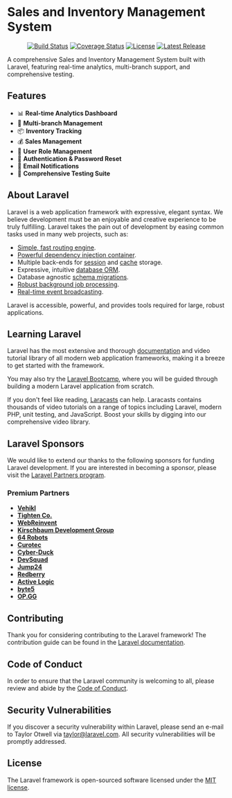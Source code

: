 # Sales and Inventory Management System

<p align="center">
<a href="https://github.com/Rzmtmbcmc/Sales-and-Inventory/actions"><img src="https://github.com/Rzmtmbcmc/Sales-and-Inventory/workflows/Laravel%20CI%2FCD/badge.svg" alt="Build Status"></a>
<a href="https://codecov.io/gh/Rzmtmbcmc/Sales-and-Inventory"><img src="https://codecov.io/gh/Rzmtmbcmc/Sales-and-Inventory/branch/main/graph/badge.svg" alt="Coverage Status"></a>
<a href="https://github.com/Rzmtmbcmc/Sales-and-Inventory"><img src="https://img.shields.io/github/license/Rzmtmbcmc/Sales-and-Inventory" alt="License"></a>
<a href="https://github.com/Rzmtmbcmc/Sales-and-Inventory"><img src="https://img.shields.io/github/v/release/Rzmtmbcmc/Sales-and-Inventory" alt="Latest Release"></a>
</p>

A comprehensive Sales and Inventory Management System built with Laravel, featuring real-time analytics, multi-branch support, and comprehensive testing.

## Features

- 📊 **Real-time Analytics Dashboard**
- 🏪 **Multi-branch Management**
- 📦 **Inventory Tracking**
- 💰 **Sales Management**
- 👥 **User Role Management**
- 🔐 **Authentication & Password Reset**
- 📧 **Email Notifications**
- 🧪 **Comprehensive Testing Suite**

## About Laravel

Laravel is a web application framework with expressive, elegant syntax. We believe development must be an enjoyable and creative experience to be truly fulfilling. Laravel takes the pain out of development by easing common tasks used in many web projects, such as:

- [Simple, fast routing engine](https://laravel.com/docs/routing).
- [Powerful dependency injection container](https://laravel.com/docs/container).
- Multiple back-ends for [session](https://laravel.com/docs/session) and [cache](https://laravel.com/docs/cache) storage.
- Expressive, intuitive [database ORM](https://laravel.com/docs/eloquent).
- Database agnostic [schema migrations](https://laravel.com/docs/migrations).
- [Robust background job processing](https://laravel.com/docs/queues).
- [Real-time event broadcasting](https://laravel.com/docs/broadcasting).

Laravel is accessible, powerful, and provides tools required for large, robust applications.

## Learning Laravel

Laravel has the most extensive and thorough [documentation](https://laravel.com/docs) and video tutorial library of all modern web application frameworks, making it a breeze to get started with the framework.

You may also try the [Laravel Bootcamp](https://bootcamp.laravel.com), where you will be guided through building a modern Laravel application from scratch.

If you don't feel like reading, [Laracasts](https://laracasts.com) can help. Laracasts contains thousands of video tutorials on a range of topics including Laravel, modern PHP, unit testing, and JavaScript. Boost your skills by digging into our comprehensive video library.

## Laravel Sponsors

We would like to extend our thanks to the following sponsors for funding Laravel development. If you are interested in becoming a sponsor, please visit the [Laravel Partners program](https://partners.laravel.com).

### Premium Partners

- **[Vehikl](https://vehikl.com/)**
- **[Tighten Co.](https://tighten.co)**
- **[WebReinvent](https://webreinvent.com/)**
- **[Kirschbaum Development Group](https://kirschbaumdevelopment.com)**
- **[64 Robots](https://64robots.com)**
- **[Curotec](https://www.curotec.com/services/technologies/laravel/)**
- **[Cyber-Duck](https://cyber-duck.co.uk)**
- **[DevSquad](https://devsquad.com/hire-laravel-developers)**
- **[Jump24](https://jump24.co.uk)**
- **[Redberry](https://redberry.international/laravel/)**
- **[Active Logic](https://activelogic.com)**
- **[byte5](https://byte5.de)**
- **[OP.GG](https://op.gg)**

## Contributing

Thank you for considering contributing to the Laravel framework! The contribution guide can be found in the [Laravel documentation](https://laravel.com/docs/contributions).

## Code of Conduct

In order to ensure that the Laravel community is welcoming to all, please review and abide by the [Code of Conduct](https://laravel.com/docs/contributions#code-of-conduct).

## Security Vulnerabilities

If you discover a security vulnerability within Laravel, please send an e-mail to Taylor Otwell via [taylor@laravel.com](mailto:taylor@laravel.com). All security vulnerabilities will be promptly addressed.

## License

The Laravel framework is open-sourced software licensed under the [MIT license](https://opensource.org/licenses/MIT).
